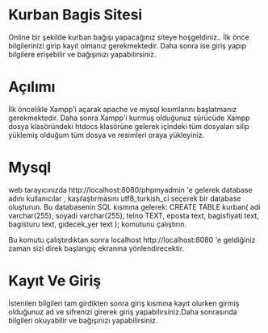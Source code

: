 # Kurban Bagis Sitesi
Online bir şekilde kurban bağışı yapacağınız siteye hoşgeldiniz.. İlk önce bilgilerinizi girip kayıt olmanız gerekmektedir. Daha sonra ise giriş yapıp bilgilere erişebilir ve bağışınızı yapabilirsiniz.

# Açılımı
İlk öncelikle Xampp'i açarak apache ve mysql kısımlarını başlatmanız gerekmektedir. Daha sonra Xampp'i kurmuş olduğunuz sürücüde Xampp dosya klasöründeki htdocs klasörüne gelerek içindeki tüm dosyaları silip yüklemiş olduğum tüm dosya ve resimleri oraya yükleyiniz.

# Mysql
web tarayıcınızda http://localhost:8080/phpmyadmin 'e gelerek database adını kullanıcılar , kaşılaştırmasını utf8_turkish_ci seçerek bir database oluşturun.
Bu databasenin SQL kısmına gelerek:
CREATE TABLE kurban(
adi varchar(255),
soyadi varchar(255),
telno TEXT,
eposta text,
bagisfiyati text,
bagisturu text,
gidecek_yer text
);
komutunu çalıştırın.

Bu komutu çalıştırdıktan sonra localhost http://localhost:8080 'e geldiğiniz zaman sizi direk başlangıç ekranına yönlendirecektir.

# Kayıt Ve Giriş
İstenilen bilgileri tam girdikten sonra giriş kısmına kayıt olurken girmiş olduğunuz ad ve sifrenizi girerek giriş yapabilirsiniz.Daha sonrasında bilgileri okuyabilir ve bağışınızı yapabilirsiniz.

